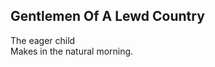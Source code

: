 Gentlemen Of A Lewd Country
---------------------------
The eager child  
Makes in the natural morning.  
